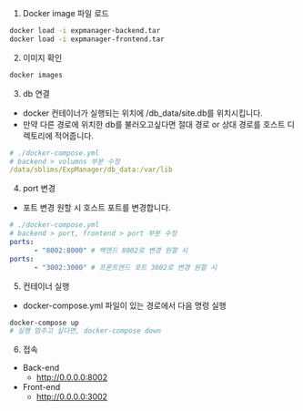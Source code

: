 1. Docker image 파일 로드
```bash
docker load -i expmanager-backend.tar
docker load -i expmanager-frontend.tar
```

2. 이미지 확인
```bash
docker images
```

3. db 연결
- docker 컨테이너가 실행되는 위치에 /db_data/site.db를 위치시킵니다.
- 만약 다른 경로에 위치한 db를 불러오고싶다면 절대 경로 or 상대 경로를 호스트 디렉토리에 적어줍니다.
```yml
# ./docker-compose.yml
# backend > volumns 부분 수정
/data/sblims/ExpManager/db_data:/var/lib
```

4. port 변경
- 포트 변경 원할 시 호스트 포트를 변경합니다.
```yml
# ./docker-compose.yml
# backend > port, frontend > port 부분 수정
ports:
      - "8002:8000" # 백엔드 8002로 변경 원할 시
ports:
      - "3002:3000" # 프론트엔드 포트 3002로 변경 원할 시
```

5. 컨테이너 실행
- docker-compose.yml 파일이 있는 경로에서 다음 명령 실행
```bash
docker-compose up
# 실행 멈추고 싶다면, docker-compose down
```

6. 접속
- Back-end
  - http://0.0.0.0:8002
- Front-end
  - http://0.0.0.0:3002